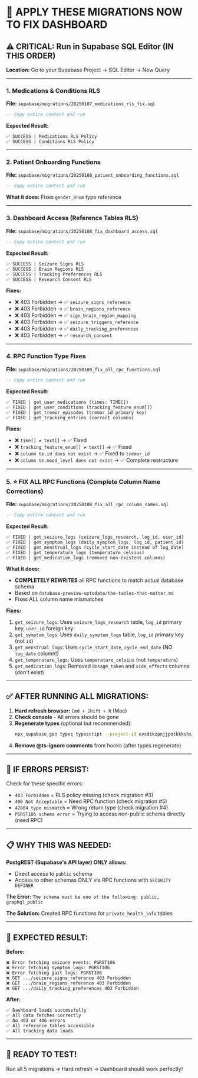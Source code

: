 # 🚨 APPLY THESE MIGRATIONS NOW TO FIX DASHBOARD

## ⚠️ CRITICAL: Run in Supabase SQL Editor (IN THIS ORDER)

**Location:** Go to your Supabase Project → SQL Editor → New Query

---

### **1. Medications & Conditions RLS**
**File:** `supabase/migrations/20250107_medications_rls_fix.sql`

```sql
-- Copy entire content and run
```

**Expected Result:**
```
✅ SUCCESS | Medications RLS Policy
✅ SUCCESS | Conditions RLS Policy
```

---

### **2. Patient Onboarding Functions**
**File:** `supabase/migrations/20250108_patient_onboarding_functions.sql`

```sql
-- Copy entire content and run
```

**What it does:** Fixes `gender_enum` type reference

---

### **3. Dashboard Access (Reference Tables RLS)**
**File:** `supabase/migrations/20250108_fix_dashboard_access.sql`

```sql
-- Copy entire content and run
```

**Expected Result:**
```
✅ SUCCESS | Seizure Signs RLS
✅ SUCCESS | Brain Regions RLS
✅ SUCCESS | Tracking Preferences RLS
✅ SUCCESS | Research Consent RLS
```

**Fixes:**
- ❌ 403 Forbidden → ✅ `seizure_signs_reference`
- ❌ 403 Forbidden → ✅ `brain_regions_reference`
- ❌ 403 Forbidden → ✅ `sign_brain_region_mapping`
- ❌ 403 Forbidden → ✅ `seizure_triggers_reference`
- ❌ 403 Forbidden → ✅ `daily_tracking_preferences`
- ❌ 403 Forbidden → ✅ `research_consent`

---

### **4. RPC Function Type Fixes**
**File:** `supabase/migrations/20250108_fix_all_rpc_functions.sql`

```sql
-- Copy entire content and run
```

**Expected Result:**
```
✅ FIXED | get_user_medications (times: TIME[])
✅ FIXED | get_user_conditions (tracking_feature_enum[])
✅ FIXED | get_tremor_episodes (tremor_id primary key)
✅ FIXED | get_tracking_entries (correct columns)
```

**Fixes:**
- ❌ `time[] ≠ text[]` → ✅ Fixed
- ❌ `tracking_feature_enum[] ≠ text[]` → ✅ Fixed
- ❌ `column te.id does not exist` → ✅ Fixed to `tremor_id`
- ❌ `column te.mood_level does not exist` → ✅ Complete restructure

---

### **5. ⭐ FIX ALL RPC Functions (Complete Column Name Corrections)**
**File:** `supabase/migrations/20250108_fix_all_rpc_column_names.sql`

```sql
-- Copy entire content and run
```

**Expected Result:**
```
✅ FIXED | get_seizure_logs (seizure_logs_research, log_id, user_id)
✅ FIXED | get_symptom_logs (daily_symptom_logs, log_id, patient_id)
✅ FIXED | get_menstrual_logs (cycle_start_date instead of log_date)
✅ FIXED | get_temperature_logs (temperature_celsius)
✅ FIXED | get_medication_logs (removed non-existent columns)
```

**What it does:**
- **COMPLETELY REWRITES** all RPC functions to match actual database schema
- Based on `database-preview-uptodate/the-tables-that-matter.md`
- Fixes ALL column name mismatches

**Fixes:**
1. `get_seizure_logs`: Uses `seizure_logs_research` table, `log_id` primary key, `user_id` foreign key
2. `get_symptom_logs`: Uses `daily_symptom_logs` table, `log_id` primary key (not `id`)
3. `get_menstrual_logs`: Uses `cycle_start_date`, `cycle_end_date` (NO `log_date` column!)
4. `get_temperature_logs`: Uses `temperature_celsius` (not `temperature`)
5. `get_medication_logs`: Removed `dosage_taken` and `side_effects` columns (don't exist)

---

## ✅ AFTER RUNNING ALL MIGRATIONS:

1. **Hard refresh browser:** `Cmd + Shift + R` (Mac)
2. **Check console** - All errors should be gone
3. **Regenerate types** (optional but recommended):
   ```bash
   npx supabase gen types typescript --project-id evcdikzpnjjpotbkkshs > src/integrations/supabase/types.ts
   ```
4. **Remove @ts-ignore comments** from hooks (after types regenerate)

---

## 🐛 IF ERRORS PERSIST:

Check for these specific errors:
- `403 Forbidden` = RLS policy missing (check migration #3)
- `406 Not Acceptable` = Need RPC function (check migration #5)
- `42804 type mismatch` = Wrong return type (check migration #4)
- `PGRST106 schema error` = Trying to access non-public schema directly (need RPC)

---

## 📋 WHY THIS WAS NEEDED:

**PostgREST (Supabase's API layer) ONLY allows:**
- Direct access to `public` schema
- Access to other schemas ONLY via RPC functions with `SECURITY DEFINER`

**The Error:** `The schema must be one of the following: public, graphql_public`

**The Solution:** Created RPC functions for `private_health_info` tables

---

## 🎯 EXPECTED RESULT:

**Before:**
```
❌ Error fetching seizure events: PGRST106
❌ Error fetching symptom logs: PGRST106
❌ Error fetching gait logs: PGRST106
❌ GET .../seizure_signs_reference 403 Forbidden
❌ GET .../brain_regions_reference 403 Forbidden
❌ GET .../daily_tracking_preferences 403 Forbidden
```

**After:**
```
✅ Dashboard loads successfully
✅ All data fetches correctly
✅ No 403 or 406 errors
✅ All reference tables accessible
✅ All tracking data loads
```

---

## 🚀 READY TO TEST!

Run all 5 migrations → Hard refresh → Dashboard should work perfectly!
